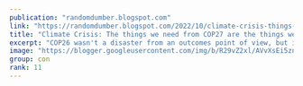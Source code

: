 ```yaml
---
publication: "randomdumber.blogspot.com"
link: "https://randomdumber.blogspot.com/2022/10/climate-crisis-things-we-need-from.html"
title: "Climate Crisis: The things we need from COP27 are the things we probably won't get"
excerpt: "COP26 wasn't a disaster from an outcomes point of view, but it was a massive failure when measured against the outcomes necessary to put the..."
image: "https://blogger.googleusercontent.com/img/b/R29vZ2xl/AVvXsEi5znEXd5uLVRm2VE11aqFhHk9tZVEsW2cTcSeRJSm9s0qkLH8yEH-p9YaZ5waJhkRAG0vdBe4HDflsKvFSE6lhivJ02-whFlqh36LnYod3y9Obig5Se9X2Nu3blyzzWbRwal5MBvhTsbeoMnBZXRCcO-CWVLYgJ15-IJ2ExlRLw0jWR1YqFaWTMC_I/w1200-h630-p-k-no-nu/COP%2027.gif"
group: con
rank: 11
---
```

